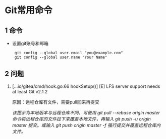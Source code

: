 # Git常用命令

## 1 命令

- 设置git账号和邮箱

  ```
   git config --global user.email "you@example.com"
   git config --global user.name "Your Name"
  ```

  

## 2 问题

1. [...io/gitea/cmd/hook.go:66 hookSetup()] [E] LFS server support needs at least Git v2.1.2

   原因：远程仓库有文件，需要pull回来再提交

   *该提示为本地版本与远程仓库不同，可使用 git pull --rebase origin master 命令将远程仓库的文件拉下来覆盖本地文件，再输入 git push -u origin master 提交。或输入 git push origin master -f 强行提交并覆盖远程仓库内文件。*

